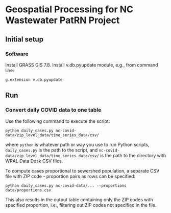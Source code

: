 # Geospatial Processing for NC Wastewater PatRN Project

## Initial setup

### Software

Install GRASS GIS 7.8. Install v.db.pyupdate module, e.g., from command line:

```
g.extension v.db.pyupdate
```

## Run

### Convert daily COVID data to one table

Use the following command to execute the script:

```
python daily_cases.py nc-covid-data/zip_level_data/time_series_data/csv/
```

where `python` is whatever path or way you use to run Python scripts,
`daily_cases.py` is the path to the script, and
`nc-covid-data/zip_level_data/time_series_data/csv/` is the path to the directory with
WRAL Data Desk CSV files.

To compute cases proportional to sewershed population, a separate CSV file
with ZIP code - proportion pairs as rows can be specified:

```
python daily_cases.py nc-covid-data/... --proportions data/proportions.csv
```

This also results in the output table containing only the ZIP codes with specified
proportion, i.e., filtering out ZIP codes not specified in the file.
